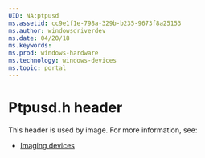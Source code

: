 ```yaml
---
UID: NA:ptpusd
ms.assetid: cc9e1f1e-798a-329b-b235-9673f8a25153
ms.author: windowsdriverdev
ms.date: 04/20/18
ms.keywords: 
ms.prod: windows-hardware
ms.technology: windows-devices
ms.topic: portal
---
```


# Ptpusd.h header





This header is used by image. For more information, see:

- [Imaging devices](../_image/index.md)
